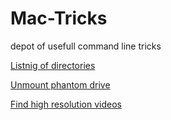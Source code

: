 # Mac-Tricks

depot of usefull command line tricks


[Listnig of directories](https://github.com/upsaratus/Mac-Tricks/blob/master/listing_of%20_directories.md)

[Unmount phantom drive](https://github.com/upsaratus/Mac-Tricks/blob/master/unmount-phantom-drive.md)

[Find high resolution videos](https://github.com/upsaratus/Mac-Tricks/blob/master/find_high_resolution_videos.md)
